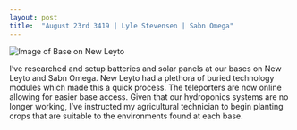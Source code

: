 ```yaml
---
layout: post
title:  "August 23rd 3419 | Lyle Stevensen | Sabn Omega"
---
```


![Image of Base on New Leyto](https://nms-seventh-fleet.github.io/images/stevensen_3419-08-23_001.jpg)

<p>I’ve researched and setup batteries and solar panels at our bases on New Leyto and Sabn Omega. New Leyto had a plethora of buried technology modules which made this a quick process. The teleporters are now online allowing for easier base access. Given that our hydroponics systems are no longer working, I’ve instructed my agricultural technician to begin planting crops that are suitable to the environments found at each base.</p>

<!--more-->



